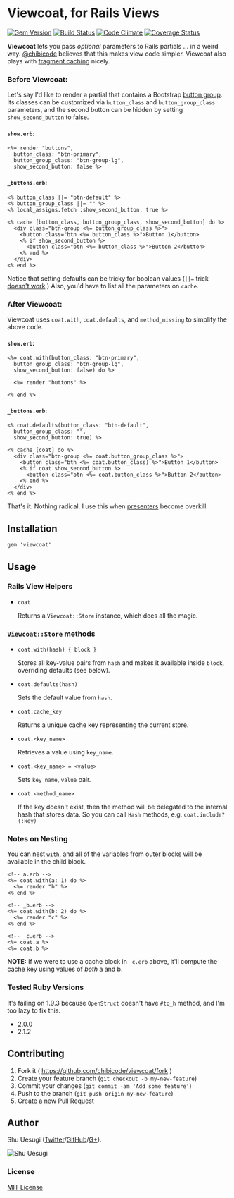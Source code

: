 # Viewcoat, for Rails Views

[![Gem Version](https://badge.fury.io/rb/viewcoat.svg)](http://badge.fury.io/rb/viewcoat)
[![Build Status](https://travis-ci.org/chibicode/viewcoat.svg)](https://travis-ci.org/chibicode/viewcoat)
[![Code Climate](https://codeclimate.com/github/chibicode/viewcoat/badges/gpa.svg)](https://codeclimate.com/github/chibicode/viewcoat)
[![Coverage Status](https://img.shields.io/coveralls/chibicode/viewcoat.svg)](https://coveralls.io/r/chibicode/viewcoat)

**Viewcoat** lets you pass *optional* parameters to Rails partials ... in a weird way. [@chibicode](http://github.com/chibicode) believes that this makes view code simpler. Viewcoat also plays with [fragment caching](http://guides.rubyonrails.org/caching_with_rails.html#fragment-caching) nicely.

### Before Viewcoat:

Let's say I'd like to render a partial that contains a Bootstrap [button group](http://getbootstrap.com/components/#btn-groups). Its classes can be customized via `button_class` and `button_group_class` parameters, and the second button can be hidden by setting `show_second_button` to false.

#### `show.erb`:

```html+erb
<%= render "buttons",
  button_class: "btn-primary",
  button_group_class: "btn-group-lg",
  show_second_button: false %>
```

#### `_buttons.erb`:

```html+erb
<% button_class ||= "btn-default" %>
<% button_group_class ||= "" %>
<% local_assigns.fetch :show_second_button, true %>

<% cache [button_class, button_group_class, show_second_button] do %>
  <div class="btn-group <%= button_group_class %>">
    <button class="btn <%= button_class %>">Button 1</button>
    <% if show_second_button %>
      <button class="btn <%= button_class %>">Button 2</button>
    <% end %>
  </div>
<% end %>
```

Notice that setting defaults can be tricky for boolean values (`||=` trick [doesn't work](http://stackoverflow.com/questions/2060561/optional-local-variables-in-rails-partial-templates-how-do-i-get-out-of-the-de#comment2015511_2060815).) Also, you'd have to list all the parameters on `cache`.

### After Viewcoat:

Viewcoat uses `coat.with`, `coat.defaults`, and `method_missing` to simplify the above code.

#### `show.erb`:

```html+erb
<%= coat.with(button_class: "btn-primary",
  button_group_class: "btn-group-lg",
  show_second_button: false) do %>

  <%= render "buttons" %>

<% end %>
```

#### `_buttons.erb`:

```html+erb
<% coat.defaults(button_class: "btn-default",
  button_group_class: "",
  show_second_button: true) %>

<% cache [coat] do %>
  <div class="btn-group <%= coat.button_group_class %>">
    <button class="btn <%= coat.button_class) %>">Button 1</button>
    <% if coat.show_second_button %>
      <button class="btn <%= coat.button_class %>">Button 2</button>
    <% end %>
  </div>
<% end %>
```

That's it. Nothing radical. I use this when [presenters](https://www.ruby-toolbox.com/categories/rails_presenters) become overkill.

## Installation

    gem 'viewcoat'

## Usage

### Rails View Helpers

- `coat`

  Returns a `Viewcoat::Store` instance, which does all the magic.

### `Viewcoat::Store` methods

- `coat.with(hash) { block }`

  Stores all key-value pairs from `hash` and makes it available inside `block`, overriding defaults (see below).

- `coat.defaults(hash)`

  Sets the default value from `hash`.

- `coat.cache_key`

  Returns a unique cache key representing the current store.

- `coat.<key_name>`

  Retrieves a value using `key_name`.

- `coat.<key_name> = <value>`

  Sets `key_name`, `value` pair.

- `coat.<method_name>`

  If the key doesn't exist, then the method will be delegated to the internal hash that stores data. So you can call `Hash` methods, e.g. `coat.include?(:key)`

### Notes on Nesting

You can nest `with`, and all of the variables from outer blocks will be available in the child block.

```html+erb
<!-- a.erb -->
<%= coat.with(a: 1) do %>
  <%= render "b" %>
<% end %>

<!-- _b.erb -->
<%= coat.with(b: 2) do %>
  <%= render "c" %>
<% end %>

<!-- _c.erb -->
<%= coat.a %>
<%= coat.b %>
```

**NOTE:** If we were to use a cache block in `_c.erb` above, it'll compute the cache key using values of *both* a and b.

### Tested Ruby Versions

It's failing on 1.9.3 because `OpenStruct` doesn't have `#to_h` method, and I'm too lazy to fix this.

- 2.0.0
- 2.1.2

## Contributing

1. Fork it ( https://github.com/chibicode/viewcoat/fork )
2. Create your feature branch (`git checkout -b my-new-feature`)
3. Commit your changes (`git commit -am 'Add some feature'`)
4. Push to the branch (`git push origin my-new-feature`)
5. Create a new Pull Request

## Author

Shu Uesugi ([Twitter](http://twitter.com/chibicode)/[GitHub](http://github.com/chibicode)/[G+](https://plus.google.com/110325199858284431541?rel=author)).

![Shu Uesugi](http://www.gravatar.com/avatar/b868d84bbe2ed30ec45c9253e1c1cefe.jpg?s=200)

### License

[MIT License](http://chibicode.mit-license.org/)
